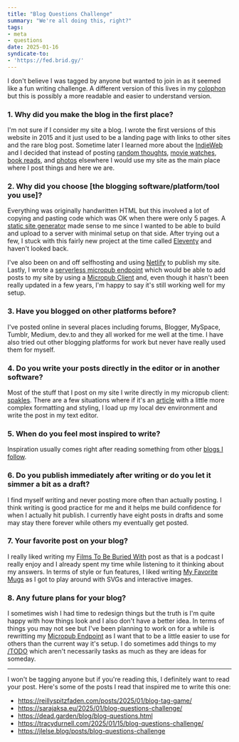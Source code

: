 ```yaml
---
title: "Blog Questions Challenge"
summary: "We're all doing this, right?"
tags:
- meta
- questions
date: 2025-01-16
syndicate-to:
- 'https://fed.brid.gy/'
---
```


I don't believe I was tagged by anyone but wanted to join in as it seemed like a
fun writing challenge. A different version of this lives in my [colophon](/colophon)
but this is possibly a more readable and easier to understand version.

### 1. Why did you make the blog in the first place?
I'm not sure if I consider my site a blog. I wrote the first versions of this
website in 2015 and it just used to be a landing page with links to other sites
and the rare blog post. Sometime later I learned more about the [IndieWeb](https://indieweb.org)
and I decided that instead of posting [random thoughts](/notes), [movie watches](/watched),
[book reads](/read), and [photos](/photos) elsewhere I would use my site as
the main place where I post things and here we are.

### 2. Why did you choose [the blogging software/platform/tool you use]?
Everything was originally handwritten HTML but this involved a lot of copying and
pasting code which was OK when there were only 5 pages. A [static site generator](https://en.wikipedia.org/wiki/Static_site_generator)
made sense to me since I wanted to be able to build and upload to a server with
minimal setup on that side. After trying out a few, I stuck with this fairly new
project at the time called [Eleventy](https://11ty.dev) and haven't looked back.

I've also been on and off selfhosting and using [Netlify](https://netlify.com) to
publish my site. Lastly, I wrote a [serverless micropub endpoint](https://github.com/benjifs/micropub)
which would be able to add posts to my site by using a [Micropub Client](https://indieweb.org/Micropub/Clients)
and, even though it hasn't been really updated in a few years, I'm happy to say
it's still working well for my setup.

### 3. Have you blogged on other platforms before?
I've posted online in several places including forums, Blogger, MySpace, Tumblr,
Medium, dev.to and they all worked for me well at the time. I have also tried out
other blogging platforms for work but never have really used them for myself.

### 4. Do you write your posts directly in the editor or in another software?
Most of the stuff that I post on my site I write directly in my micropub client: [spakles](https://sparkles.sploot.com).
There are a few situations where if it's an [article](/article) with a little more
complex formatting and styling, I load up my local dev environment and write the
post in my text editor.

### 5. When do you feel most inspired to write?
Inspiration usually comes right after reading something from other [blogs I follow](/linkroll).

### 6. Do you publish immediately after writing or do you let it simmer a bit as a draft?
I find myself writing and never posting more often than actually posting. I think
writing is good practice for me and it helps me build confidence for when I actually
hit publish. I currently have eight posts in drafts and some may stay there forever
while others my eventually get posted.

### 7. Your favorite post on your blog?
I really liked writing my [Films To Be Buried With](/articles/films-to-be-buried-with/) post
as that is a podcast I really enjoy and I already spent my time while listening to it
thinking about my answers. In terms of style or fun features, I liked writing [My Favorite Mugs](/articles/my-favorite-mugs/)
as I got to play around with SVGs and interactive images.

### 8. Any future plans for your blog?
I sometimes wish I had time to redesign things but the truth is I'm quite happy
with how things look and I also don't have a better idea. In terms of things you
may not see but I've been planning to work on for a while is rewritting my [Micropub Endpoint](https://github.com/benjifs/micropub)
as I want that to be a little easier to use for others than the current way it's
setup. I do sometimes add things to my [/TODO](/TODO) which aren't necessarily tasks
as much as they are ideas for someday.

<hr class="sm">

I won't be tagging anyone but if you're reading this, I definitely want to read
your post. Here's some of the posts I read that inspired me to write this one:

- https://reillyspitzfaden.com/posts/2025/01/blog-tag-game/
- https://sarajaksa.eu/2025/01/blog-questions-challenge/
- https://dead.garden/blog/blog-questions.html
- https://tracydurnell.com/2025/01/15/blog-questions-challenge/
- https://jlelse.blog/posts/blog-questions-challenge
